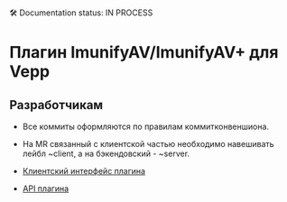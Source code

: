 🛠 Documentation status: IN PROCESS

# Плагин ImunifyAV/ImunifyAV+ для Vepp

## Разработчикам

- Все коммиты оформляются по правилам коммитконвеншиона.

- На MR связанный с клиентской частью необходимо навешивать лейбл ~client, а на бэкендовский - ~server.

- [Клиентский интерфейс плагина](/client/README.md)

- [API плагина](/server/README.md)
